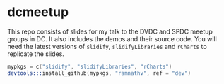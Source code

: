 dcmeetup
========

This repo consists of slides for my talk to the DVDC and SPDC meetup groups in DC. It also includes the demos and their source code. You will need the latest versions of `slidify`, `slidifyLibraries` and `rCharts` to replicate the slides.

```S
mypkgs = c("slidify", "slidifyLibraries", "rCharts")
devtools:::install_github(mypkgs, "ramnathv", ref = "dev")
```
